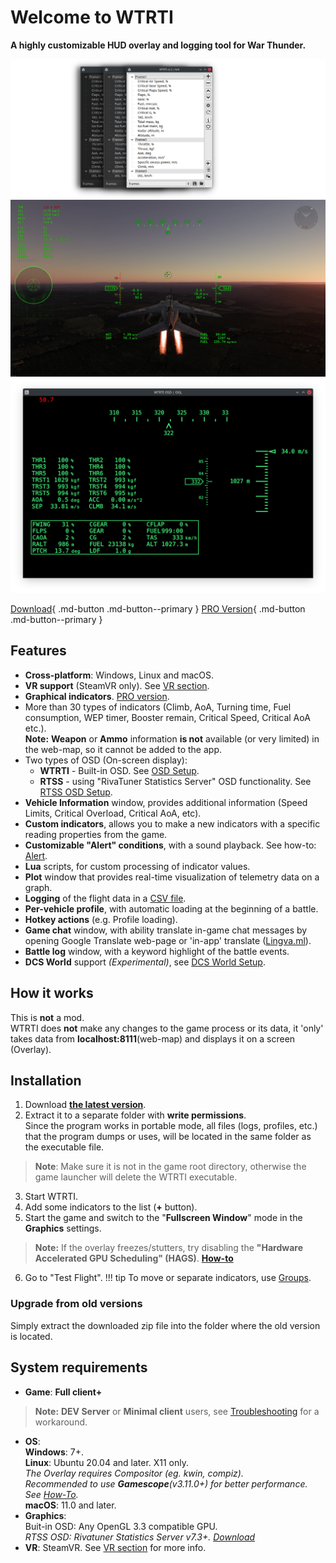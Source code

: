 # Welcome to WTRTI

**A highly customizable HUD overlay and logging tool for War Thunder.**  

![#](images/wtrti_themes.png)
![#](images/wtrti_hud.webp)
![#](images/wtrti_osd.png)

[Download](https://github.com/MeSoftHorny/WTRTI/releases/latest/){ .md-button .md-button--primary }
[PRO Version](https://patreon.com/wtrti/about){ .md-button .md-button--primary }

## Features
- **Cross-platform**: Windows, Linux and macOS.
- **VR support** (SteamVR only). See [VR section](features.md/#vr).
- **Graphical indicators**. [PRO version](https://patreon.com/wtrti).
- More than 30 types of indicators (Climb, AoA, Turning time, Fuel consumption, WEP timer, Booster remain, Critical Speed, Critical AoA etc.).  
  **Note:** **Weapon** or **Ammo** information **is not** available (or very limited) in the web-map, so it cannot be added to the app.  
- Two types of OSD (On-screen display):  
    - **WTRTI** - Built-in OSD. See [OSD Setup](features.md#wtrti-built-in).  
    - **RTSS** - using "RivaTuner Statistics Server" OSD functionality. See [RTSS OSD Setup](features.md#rtss-osd-setup).  
- **Vehicle Information** window, provides additional information (Speed Limits, Critical Overload, Critical AoA, etc).
- **Custom indicators**, allows you to make a new indicators with a specific reading properties from the game.
- **Customizable "Alert" conditions**, with a sound playback. See how-to: [Alert](features.md#alert).
- **Lua** scripts, for custom processing of indicator values.
- **Plot** window that provides real-time visualization of telemetry data on a graph.
- **Logging** of the flight data in a [CSV file](features.md#logging-the-data-to-a-csv-file).
- **Per-vehicle profile**, with automatic loading at the beginning of a battle.
- **Hotkey actions** (e.g. Profile loading).
- **Game chat** window, with ability translate in-game chat messages by opening Google Translate web-page or 'in-app' translate ([Lingva.ml](https://lingva.ml)).
- **Battle log** window, with a keyword highlight of the battle events.
- **DCS World** support *(Experimental)*, see [DCS World Setup](features.md#dcs-world-setup).

## How it works
This is **not** a mod.  
WTRTI does **not** make any changes to the game process or its data, it 'only' takes data from **localhost:8111**(web-map) and displays it on a screen (Overlay).

## Installation
1. Download [**the latest version**](https://github.com/MeSoftHorny/WTRTI/releases/latest).
2. Extract it to a separate folder with **write permissions**.  
   Since the program works in portable mode, all files (logs, profiles, etc.) that the program dumps or uses, will be located in the same folder as the executable file.
> **Note**: Make sure it is not in the game root directory, otherwise the game launcher will delete the WTRTI executable.
3. Start WTRTI.
4. Add some indicators to the list (**+** button).
5. Start the game and switch to the "**Fullscreen Window**" mode in the **Graphics** settings.  
> **Note:** If the overlay freezes/stutters, try disabling the **"Hardware Accelerated GPU Scheduling" (HAGS)**. [**How-to**](https://obsproject.com/kb/hags)  
6. Go to "Test Flight".
!!! tip
    To move or separate indicators, use [Groups](features.md/#groups).  

### Upgrade from old versions
Simply extract the downloaded zip file into the folder where the old version is located.

## System requirements
- **Game**: **Full client+**  
> **Note:** **DEV Server** or **Minimal client** users, see [Troubleshooting](troubleshooting.md#not-working-with-dev-server) for a workaround.
- **OS**:  
  **Windows**: 7+.  
  **Linux**: Ubuntu 20.04 and later. X11 only.  
      *The Overlay requires Compositor (eg. kwin, compiz).*  
      *Recommended to use __Gamescope__(v3.11.0+) for better performance. See [How-To](features.md/#gamescope-setup-linux).*  
  **macOS**: 11.0 and later.
- **Graphics**:  
  Buit-in OSD: Any OpenGL 3.3 compatible GPU.  
  *RTSS OSD: Rivatuner Statistics Server v7.3+. [Download](https://www.guru3d.com/files-details/rtss-rivatuner-statistics-server-download.html)*
- **VR**: SteamVR. See [VR section](features.md/#vr) for more info.
